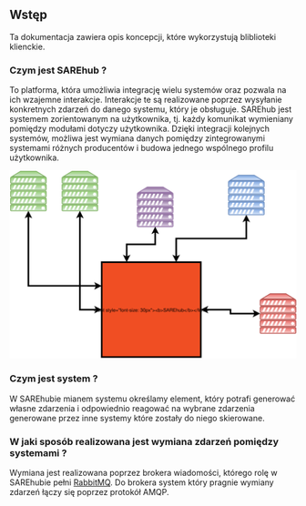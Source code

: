 ## Wstęp

Ta dokumentacja zawiera opis koncepcji, 
które wykorzystują bliblioteki klienckie.

### Czym jest SAREhub ?
 To platforma, która umożliwia integrację wielu systemów oraz pozwala na ich wzajemne interakcje.
 Interakcje te są realizowane poprzez wysyłanie konkretnych zdarzeń do danego systemu, który je obsługuje. 
 SAREhub jest systemem zorientowanym na użytkownika, tj. każdy komunikat wymieniany pomiędzy modułami dotyczy użytkownika.
 Dzięki integracji kolejnych systemów, możliwa jest wymiana danych pomiędzy zintegrowanymi systemami różnych producentów i budowa jednego 
 wspólnego profilu użytkownika. 
 
 ![SAREhubPlatformOverview](assets/img/diagrams/SAREhubPlatformOverview.svg)
 
### Czym jest system ?
 W SAREhubie mianem systemu określamy element, który potrafi generować własne zdarzenia i odpowiednio reagować na wybrane
   zdarzenia generowane przez inne systemy które zostały do niego skierowane. 
   
### W jaki sposób realizowana jest wymiana zdarzeń pomiędzy systemami ?
Wymiana jest realizowana poprzez brokera wiadomości, którego rolę w SAREhubie pełni [RabbitMQ](http://www.rabbitmq.com/).
 Do brokera system który pragnie wymiany zdarzeń łączy się poprzez protokół AMQP.

 

